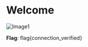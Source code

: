 # Welcome

![Image1](https://github.com/iParamjotSingh/WriteUps/blob/master/TryHackMe/Walkthroughs/Welcome/1.png)

__Flag__: flag{connection_verified}

